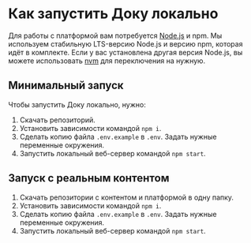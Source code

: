 # Как запустить Доку локально

Для работы с платформой вам потребуется [Node.js](https://nodejs.org/en/) и npm. Мы используем стабильную LTS-версию Node.js и версию npm, которая идёт в комплекте. Если у вас установлена другая версия Node.js, вы можете использовать [nvm](https://github.com/nvm-sh/nvm) для переключения на нужную.

## Минимальный запуск

Чтобы запустить Доку локально, нужно:

1. Скачать репозиторий.
1. Установить зависимости командой `npm i`.
1. Сделать копию файла `.env.example` в `.env`. Задать нужные переменные окружения.
1. Запустить локальный веб-сервер командой `npm start`.

## Запуск с реальным контентом

1. Скачать репозитории с контентом и платформой в одну папку.
1. Установить зависимости командой `npm i`.
1. Сделать копию файла `.env.example` в `.env`. Задать нужные переменные окружения.
1. Запустить локальный веб-сервер командой `npm start`.
